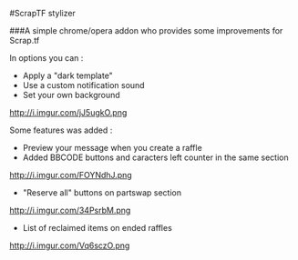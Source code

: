 #ScrapTF stylizer

###A simple chrome/opera addon who provides some improvements for Scrap.tf

In options you can :

* Apply a "dark template"
* Use a custom notification sound
* Set your own background

http://i.imgur.com/jJ5ugkO.png

Some features was added :

* Preview your message when you create a raffle
* Added BBCODE buttons and caracters left counter in the same section

http://i.imgur.com/FOYNdhJ.png

* "Reserve all" buttons on partswap section

http://i.imgur.com/34PsrbM.png

* List of reclaimed items on ended raffles

http://i.imgur.com/Vq6sczO.png
